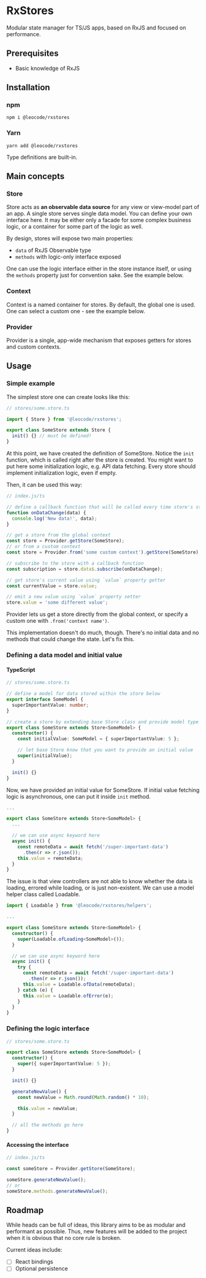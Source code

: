 # RxStores

Modular state manager for TS/JS apps, based on RxJS and focused on performance.

## Prerequisites

- Basic knowledge of RxJS



## Installation

### npm

```
npm i @leocode/rxstores
```

### Yarn
```
yarn add @leocode/rxstores
```

Type definitions are built-in.



## Main concepts

### Store

Store acts as **an observable data source** for any view or view-model part of an app. A single store serves single data model. You can define your own interface here. It may be either only a facade for some complex business logic, or a container for some part of the logic as well.

By design, stores will expose two main properties:
- `data` of RxJS Observable type
- `methods` with logic-only interface exposed

One can use the logic interface either in the store instance itself, or using the `methods` property just for convention sake. See the example below.

### Context

Context is a named container for stores. By default, the global one is used. One can select a custom one - see the example below.

### Provider

Provider is a single, app-wide mechanism that exposes getters for stores and custom contexts.

## Usage

### Simple example

The simplest store one can create looks like this:
```typescript
// stores/some.store.ts

import { Store } from '@leocode/rxstores';

export class SomeStore extends Store {
  init() {} // must be defined!
}
```

At this point, we have created the definition of SomeStore. Notice the `init` function, which is called right after the store is created. You might want to put here some initialization logic, e.g. API data fetching. Every store should implement initialization logic, even if empty.

Then, it can be used this way:
```typescript
// index.js/ts

// define a callback function that will be called every time store's state changes
function onDataChange(data) {
  console.log('New data!', data);
}

// get a store from the global context
const store = Provider.getStore(SomeStore);
// or from a custom context
const store = Provider.from('some custom context').getStore(SomeStore);

// subscribe to the store with a callback function
const subscription = store.data$.subscribe(onDataChange);

// get store's current value using `value` property getter
const currentValue = store.value;

// emit a new value using `value` property setter
store.value = 'some different value';
```

Provider lets us get a store directly from the global context, or specify a custom one with `.from('context name')`. 

This implementation doesn't do much, though. There's no initial data and no methods that could change the state. Let's fix this.


### Defining a data model and initial value

#### TypeScript

```typescript
// stores/some.store.ts

// define a model for data stored within the store below
export interface SomeModel {
  superImportantValue: number;
}

// create a store by extending base Store class and provide model type
export class SomeStore extends Store<SomeModel> {
  constructor() {
    const initialValue: SomeModel = { superImportantValue: 5 };

    // let base Store know that you want to provide an initial value
    super(initialValue);
  }

  init() {}
}
```

Now, we have provided an initial value for SomeStore. If initial value fetching logic is asynchronous, one can put it inside `init` method.

```typescript
...

export class SomeStore extends Store<SomeModel> {
  ...

  // we can use async keyword here
  async init() {
    const remoteData = await fetch('/super-important-data')
      .then(r => r.json());
    this.value = remoteData;
  }
}
```

The issue is that view controllers are not able to know whether the data is loading, errored while loading, or is just non-existent. We can use a model helper class called Loadable.

```typescript
import { Loadable } from '@leocode/rxstores/helpers';

...

export class SomeStore extends Store<SomeModel> {
  constructor() {
    super(Loadable.ofLoading<SomeModel>());
  }

  // we can use async keyword here
  async init() {
    try {
      const remoteData = await fetch('/super-important-data')
        .then(r => r.json());
      this.value = Loadable.ofData(remoteData);
    } catch (e) {
      this.value = Loadable.ofError(e);
    }
  }
}
```


### Defining the logic interface

```typescript
// stores/some.store.ts

export class SomeStore extends Store<SomeModel> {
  constructor() {
    super({ superImportantValue: 5 });
  }

  init() {}

  generateNewValue() {
    const newValue = Math.round(Math.random() * 10);

    this.value = newValue;
  }

  // all the methods go here
}
```

#### Accessing the interface

```typescript
// index.js/ts

const someStore = Provider.getStore(SomeStore);

someStore.generateNewValue();
// or
someStore.methods.generateNewValue();
```



## Roadmap

While heads can be full of ideas, this library aims to be as modular and performant as possible. Thus, new features will be added to the project when it is obvious that no core rule is broken.

Current ideas include:
- [ ] React bindings
- [ ] Optional persistence
